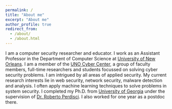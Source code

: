 ```yaml
---
permalink: /
title: "About me"
excerpt: "About me"
author_profile: true
redirect_from: 
  - /about/
  - /about.html
---
```

I am a computer security researcher and educator. I work as an Assistant Professor in the Department of Computer Science at [University of New Orleans](https://www.uno.edu). I am a member of the [UNO Cyber Center](https://gnocia.cs.uno.edu/), a group of faculty members, full-time researchers and students focussed on solving cyber security problems. I am intrigued by all areas of applied security. My current research interests lie in web security, network security, malware detection and analysis. I often apply machine learning techniques to solve problems in system security. I completed my Ph.D. from [University of Georgia](https://www.uga.edu) under the supervision of [Dr. Roberto Perdisci](https://roberto.perdisci.com). I also worked for one year as a postdoc there. 
